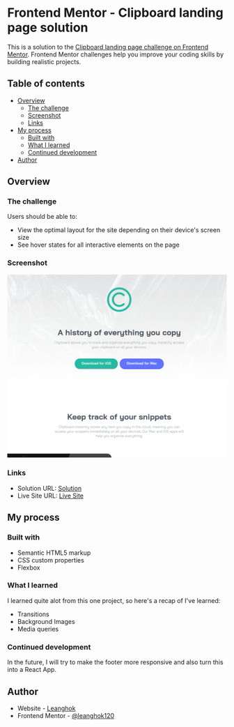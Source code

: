 # Frontend Mentor - Clipboard landing page solution

This is a solution to the [Clipboard landing page challenge on Frontend Mentor](https://www.frontendmentor.io/challenges/clipboard-landing-page-5cc9bccd6c4c91111378ecb9). Frontend Mentor challenges help you improve your coding skills by building realistic projects.

## Table of contents

- [Overview](#overview)
  - [The challenge](#the-challenge)
  - [Screenshot](#screenshot)
  - [Links](#links)
- [My process](#my-process)
  - [Built with](#built-with)
  - [What I learned](#what-i-learned)
  - [Continued development](#continued-development)
- [Author](#author)

## Overview

### The challenge

Users should be able to:

- View the optimal layout for the site depending on their device's screen size
- See hover states for all interactive elements on the page

### Screenshot

![](./solution-screenshot.png)

### Links

- Solution URL: [Solution](https://your-solution-url.com)
- Live Site URL: [Live Site](https://fm-clipboard-page.netlify.app/)

## My process

### Built with

- Semantic HTML5 markup
- CSS custom properties
- Flexbox

### What I learned

I learned quite alot from this one project, so here's a recap of I've learned:

- Transitions
- Background Images
- Media queries

### Continued development

In the future, I will try to make the footer more responsive and also turn this into a React App.

## Author

- Website - [Leanghok](https://github.com/leanghok120)
- Frontend Mentor - [@leanghok120](https://www.frontendmentor.io/profile/leanghok120)
